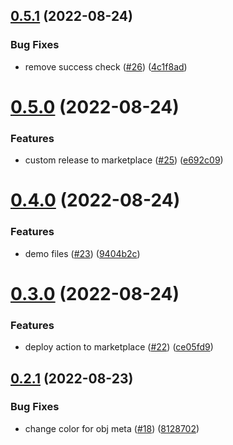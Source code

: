## [0.5.1](https://github.com/beardedvikingdev/beardedviking-vscode-theme/compare/v0.5.0...v0.5.1) (2022-08-24)


### Bug Fixes

* remove success check ([#26](https://github.com/beardedvikingdev/beardedviking-vscode-theme/issues/26)) ([4c1f8ad](https://github.com/beardedvikingdev/beardedviking-vscode-theme/commit/4c1f8ad20fd6056fa67ae49fbffc6d1569534762))



# [0.5.0](https://github.com/beardedvikingdev/beardedviking-vscode-theme/compare/v0.4.0...v0.5.0) (2022-08-24)


### Features

* custom release to marketplace ([#25](https://github.com/beardedvikingdev/beardedviking-vscode-theme/issues/25)) ([e692c09](https://github.com/beardedvikingdev/beardedviking-vscode-theme/commit/e692c098035d30ed0e751639e8cf71b6f0ace6f8))



# [0.4.0](https://github.com/beardedvikingdev/beardedviking-vscode-theme/compare/v0.3.0...v0.4.0) (2022-08-24)


### Features

* demo files ([#23](https://github.com/beardedvikingdev/beardedviking-vscode-theme/issues/23)) ([9404b2c](https://github.com/beardedvikingdev/beardedviking-vscode-theme/commit/9404b2cddde87fa4e0f303e89b414a72bb824781))



# [0.3.0](https://github.com/beardedvikingdev/beardedviking-vscode-theme/compare/v0.2.1...v0.3.0) (2022-08-24)


### Features

* deploy action to marketplace ([#22](https://github.com/beardedvikingdev/beardedviking-vscode-theme/issues/22)) ([ce05fd9](https://github.com/beardedvikingdev/beardedviking-vscode-theme/commit/ce05fd968ff4b57f9f67da7d8736db8b51978c2c))



## [0.2.1](https://github.com/beardedvikingdev/beardedviking-vscode-theme/compare/v0.2.0...v0.2.1) (2022-08-23)


### Bug Fixes

* change color for obj meta ([#18](https://github.com/beardedvikingdev/beardedviking-vscode-theme/issues/18)) ([8128702](https://github.com/beardedvikingdev/beardedviking-vscode-theme/commit/8128702c403dae19e337b04ad233e59fe8e0c485))



